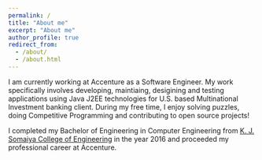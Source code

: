 ```yaml
---
permalink: /
title: "About me"
excerpt: "About me"
author_profile: true
redirect_from: 
  - /about/
  - /about.html
---
```


I am currently working at Accenture as a Software Engineer. My work specifically involves developing, maintiaing, desigining and testing applications using Java J2EE technologies for U.S. based Multinational Investment banking client. During my free time, I enjoy solving puzzles, doing Competitive Programming and contributing to open source projects!

I completed my Bachelor of Engineering in Computer Engineering from [K. J. Somaiya College of Engineering](https://www.somaiya.edu/kjsce) in the year 2016 and proceeded my professional career at Accenture.
